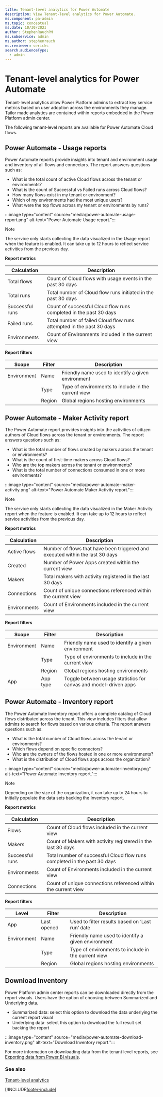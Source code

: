 ```yaml
---
title: Tenant-level analytics for Power Automate
description: View Tenant-level analytics for Power Automate.
ms.component: pa-admin
ms.topic: conceptual
ms.date: 10/30/2023
author: StephenRauchPM
ms.subservice: admin
ms.author: stephenrauch
ms.reviewer: sericks
search.audienceType: 
  - admin
---
```


# Tenant-level analytics for Power Automate

Tenant-level analytics allow Power Platform admins to extract key service metrics based on user adoption across the environments they manage. Tailor made analytics are contained within reports embedded in the Power Platform admin center. 

The following tenant-level reports are available for Power Automate Cloud flows. 

## Power Automate - Usage reports

Power Automate reports provide insights into tenant and environment usage and inventory of all flows and connectors. The report answers questions such as:

- What is the total count of active Cloud flows across the tenant or environments?
- What is the count of Successful vs Failed runs across Cloud flows?
- How many flows exist in my tenant or environment?
- Which of my environments had the most unique users?
- What were the top flows across my tenant or environments by runs?

:::image type="content" source="media/power-automate-usage-report.png" alt-text="Power Automate Usage report.":::

> [!NOTE]
> The service only starts collecting the data visualized in the Usage report when the feature is enabled. It can take up to 12 hours to reflect service activities from the previous day.

**Report metrics**

|Calculation  |Description  |
|---------|---------|
|Total flows      | Count of Cloud flows with usage events in the past 30 days        |
|Total runs      | Total number of Cloud flow runs initiated in the past 30 days         |
|Successful runs      | Count of successful Cloud flow runs completed in the past 30 days        |
|Failed runs     | Total number of failed Cloud flow runs attempted in the past 30 days        |
|Environments     | Count of Environments included in the current view        |

**Report filters**

|Scope  |Filter  |Description  |
|---------|---------|---------|
|Environment     | Name        | Friendly name used to identify a given environment        |
|     | Type        | Type of environments to include in the current view        |
|     | Region        | Global regions hosting environments        |

## Power Automate - Maker Activity report

The Power Automate report provides insights into the activities of citizen authors of Cloud flows across the tenant or environments. The report answers questions such as:

- What is the total number of flows created by makers across the tenant or environments?
- What is the count of first-time makers across Cloud flows?
- Who are the top makers across the tenant or environments?
- What is the total number of connections consumed in one or more environments? 

:::image type="content" source="media/power-automate-maker-activity.png" alt-text="Power Automate Maker Activity report.":::

> [!NOTE]
> The service only starts collecting the data visualized in the Maker Activity report when the feature is enabled. It can take up to 12 hours to reflect service activities from the previous day.

**Report metrics**

|Calculation  |Description  |
|---------|---------|
|Active flows      | Number of flows that have been triggered and executed within the last 30 days        |
|Created      | Number of Power Apps created within the current view        |
|Makers      |Total makers with activity registered in the last 30 days          |
|Connections     | Count of unique connections referenced within the current view         |
|Environments     | Count of Environments included in the current view        |

**Report filters**

|Scope  |Filter  |Description  |
|---------|---------|---------|
|Environment     | Name        | Friendly name used to identify a given environment        |
|     | Type        | Type of environments to include in the current view        |
|     | Region        | Global regions hosting environments        |
|App     | App type         | Toggle between usage statistics for canvas and model-driven apps         |

## Power Automate - Inventory report

The Power Automate Inventory report offers a complete catalog of Cloud flows distributed across the tenant. This view includes filters that allow admins to search for flows based on various criteria. The report answers questions such as:
- What is the total number of Cloud flows across the tenant or environments?
- Which flows depend on specific connectors?
- Who are the owners of the flows hosted in one or more environments?
- What is the distribution of Cloud flows apps across the organization?

:::image type="content" source="media/power-automate-inventory.png" alt-text="Power Automate Inventory report.":::

> [!NOTE]
> Depending on the size of the organization, it can take up to 24 hours to initially populate the data sets backing the Inventory report.

**Report metrics**

|Calculation  |Description  |
|---------|---------|
|Flows     | Count of Cloud flows included in the current view       |
|Makers      | Count of Makers with activity registered in the last 30 days        |
|Successful runs       | Total number of successful Cloud flow runs completed in the past 30 days          |
|Environments     | Count of Environments included in the current view         |
|Connections      | Count of unique connections referenced within the current view         |

**Report filters**

|Level  |Filter  |Description  |
|---------|---------|---------|
|App     | Last opened         | Used to filter results based on ‘Last run’ date         |
|Environment     | Name        | Friendly name used to identify a given environment        |
|     | Type        | Type of environments to include in the current view         |
|     | Region         | Global regions hosting environments          |

## Download Inventory

Power Platform admin center reports can be downloaded directly from the report visuals. Users have the option of choosing between Summarized and Underlying data.
- Summarized data: select this option to download the data underlying the current report visual
- Underlying data: select this option to download the full result set backing the report

:::image type="content" source="media/power-automate-download-inventory.png" alt-text="Download Inventory report.":::

For more information on downloading data from the tenant level reports, see [Exporting data from Power BI visuals](/power-bi/consumer/end-user-export).

### See also
[Tenant-level analytics](tenant-level-analytics.md)


 
[!INCLUDE[footer-include](../includes/footer-banner.md)]
